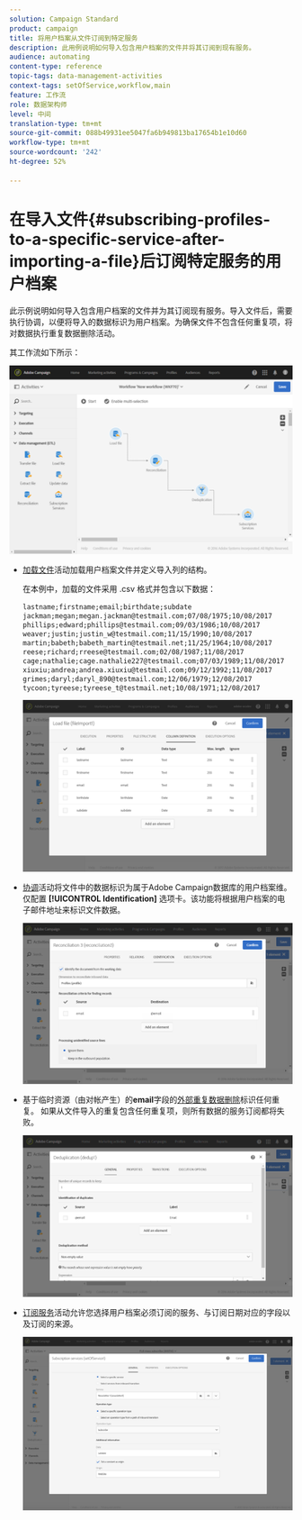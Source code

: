 ```yaml
---
solution: Campaign Standard
product: campaign
title: 将用户档案从文件订阅到特定服务
description: 此用例说明如何导入包含用户档案的文件并将其订阅到现有服务。
audience: automating
content-type: reference
topic-tags: data-management-activities
context-tags: setOfService,workflow,main
feature: 工作流
role: 数据架构师
level: 中间
translation-type: tm+mt
source-git-commit: 088b49931ee5047fa6b949813ba17654b1e10d60
workflow-type: tm+mt
source-wordcount: '242'
ht-degree: 52%

---
```



# 在导入文件{#subscribing-profiles-to-a-specific-service-after-importing-a-file}后订阅特定服务的用户档案

此示例说明如何导入包含用户档案的文件并为其订阅现有服务。导入文件后，需要执行协调，以便将导入的数据标识为用户档案。为确保文件不包含任何重复项，将对数据执行重复数据删除活动。

其工作流如下所示：

![](assets/subscription_activity_example1.png)

* [加载文件](../../automating/using/load-file.md)活动加载用户档案文件并定义导入列的结构。

   在本例中，加载的文件采用 .csv 格式并包含以下数据：

   ```
   lastname;firstname;email;birthdate;subdate
   jackman;megan;megan.jackman@testmail.com;07/08/1975;10/08/2017
   phillips;edward;phillips@testmail.com;09/03/1986;10/08/2017
   weaver;justin;justin_w@testmail.com;11/15/1990;10/08/2017
   martin;babeth;babeth_martin@testmail.net;11/25/1964;10/08/2017
   reese;richard;rreese@testmail.com;02/08/1987;11/08/2017
   cage;nathalie;cage.nathalie227@testmail.com;07/03/1989;11/08/2017
   xiuxiu;andrea;andrea.xiuxiu@testmail.com;09/12/1992;11/08/2017
   grimes;daryl;daryl_890@testmail.com;12/06/1979;12/08/2017
   tycoon;tyreese;tyreese_t@testmail.net;10/08/1971;12/08/2017
   ```

   ![](assets/subscription_activity_example2.png)

* [协调](../../automating/using/reconciliation.md)活动将文件中的数据标识为属于Adobe Campaign数据库的用户档案维。 仅配置 **[!UICONTROL Identification]** 选项卡。该功能将根据用户档案的电子邮件地址来标识文件数据。

   ![](assets/subscription_activity_example3.png)

* 基于临时资源（由对帐产生）的&#x200B;**email**&#x200B;字段的[外部重复数据删除](../../automating/using/deduplication.md)标识任何重复。 如果从文件导入的重复包含任何重复项，则所有数据的服务订阅都将失败。

   ![](assets/subscription_activity_example5.png)

* [订阅服务](../../automating/using/subscription-services.md)活动允许您选择用户档案必须订阅的服务、与订阅日期对应的字段以及订阅的来源。

   ![](assets/subscription_activity_example4.png)
